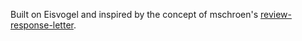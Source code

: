 Built on Eisvogel and inspired by the 
concept of mschroen's 
[review-response-letter](https://github.com/mschroen/review_response_letter).
